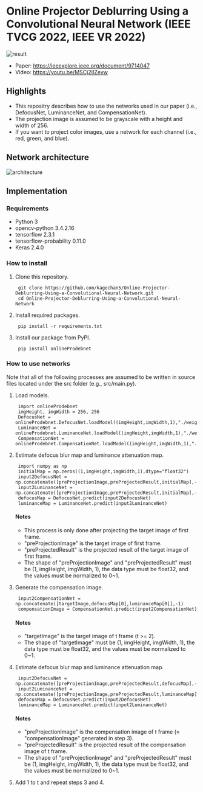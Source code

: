 # Online Projector Deblurring Using a Convolutional Neural Network (IEEE TVCG 2022, IEEE VR 2022)
![result](https://user-images.githubusercontent.com/40446914/154205594-2c8e4233-b0ce-4f95-b58b-b56dd2ff90c2.png)
- Paper: https://ieeexplore.ieee.org/document/9714047
- Video: https://youtu.be/MSCj2IIZevw
## Highlights
- This repositry describes how to use the networks used in our paper (i.e., DefocusNet, LuminanceNet, and CompensationNet).
- The projection image is assumed to be grayscale with a height and width of 256.
- If you want to project color images, use a network for each channel (i.e., red, green, and blue).
## Network architecture
![architecture](https://user-images.githubusercontent.com/40446914/154384020-90a5e4a9-1dda-4107-8b0b-6757c2cb6dc4.png)
## Implementation
### Requirements
- Python 3
- opencv-python 3.4.2.16
- tensorflow 2.3.1
- tensorflow-probability 0.11.0
- Keras 2.4.0
### How to install
1. Clone this repository.

        git clone https://github.com/kagechan5/Online-Projector-Deblurring-Using-a-Convolutional-Neural-Network.git
        cd Online-Projector-Deblurring-Using-a-Convolutional-Neural-Network

2. Install required packages.
        
        pip install -r requirements.txt

3. Install our package from PyPI.

        pip install onlineProdebnet
### How to use networks
Note that all of the following processes are assumed to be written in source files located under the src folder (e.g., src/main.py).
1. Load models.

        import onlineProdebnet
        imgHeight, imgWidth = 256, 256
        DefocusNet = onlineProdebnet.DefocusNet.loadModel((imgHeight,imgWidth,1),"./weight/defocus_weight.h5")
        LuminanceNet = onlineProdebnet.LuminanceNet.loadModel((imgHeight,imgWidth,1),"./weight/luminance_weight.h5")
        CompensationNet = onlineProdebnet.CompensationNet.loadModel((imgHeight,imgWidth,1),"./weight/compensation_weight.h5")

2. Estimate defocus blur map and luminance attenuation map.
 
        import numpy as np
        initialMap = np.zeros((1,imgHeight,imgWidth,1),dtype="float32")
        input2DefocusNet = np.concatenate([preProjectionImage,preProjectedResult,initialMap],-1)
        input2LuminanceNet = np.concatenate([preProjectionImage,preProjectedResult,initialMap],-1)
        defocusMap = DefocusNet.predict(input2DefocusNet)
        luminanceMap = LuminanceNet.predict(input2LuminanceNet)

      #### Notes
      - This process is only done after projecting the target image of first frame.
      - "preProjectionImage" is the target image of first frame.
      - "preProjectedResult" is the projected result of the target image of first frame.
      - The shape of "preProjectionImage" and "preProjectedResult" must be (1, imgHeight, imgWidth, 1), the data type must be float32, and the values must be normalized to 0~1.

3. Generate the compensation image.
        
        input2CompensationNet = np.concatenate([targetImage,defocusMap[0],luminanceMap[0]],-1)
        compensationImage = CompensationNet.predict(input2CompensationNet)

      #### Notes
      - "targetImage" is the target image of t frame (t >= 2).
      -  The shape of "targetImage" must be (1, imgHeight, imgWidth, 1), the data type must be float32, and the values must be normalized to 0~1.

4. Estimate defocus blur map and luminance attenuation map.

        input2DefocusNet = np.concatenate([preProjectionImage,preProjectedResult,defocusMap],-1)
        input2LuminanceNet = np.concatenate([preProjectionImage,preProjectedResult,luminanceMap],-1)
        defocusMap = DefocusNet.predict(input2DefocusNet)
        luminanceMap = LuminanceNet.predict(input2LuminanceNet)
        
      #### Notes
      - "preProjectionImage" is the compensation image of t frame (= "compensationImage" generated in step 3).
      - "preProjectedResult" is the projected result of the compensation image of t frame.
      - The shape of "preProjectionImage" and "preProjectedResult" must be (1, imgHeight, imgWidth, 1), the data type must be float32, and the values must be normalized to 0~1.

5. Add 1 to t and repeat steps 3 and 4.

   
        
 
        
        
    
        
  
